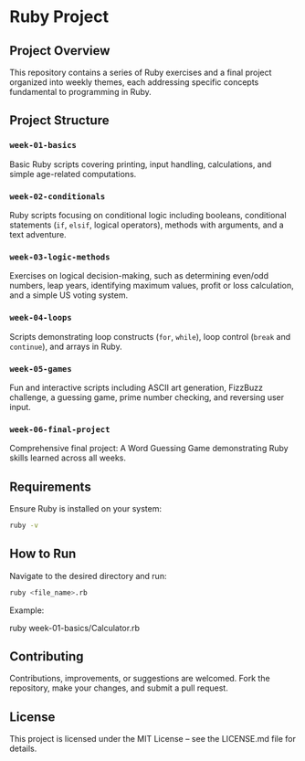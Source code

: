 # Ruby Project

## Project Overview

This repository contains a series of Ruby exercises and a final project organized into weekly themes, each addressing specific concepts fundamental to programming in Ruby.

## Project Structure

### `week-01-basics`
Basic Ruby scripts covering printing, input handling, calculations, and simple age-related computations.

### `week-02-conditionals`
Ruby scripts focusing on conditional logic including booleans, conditional statements (`if`, `elsif`, logical operators), methods with arguments, and a text adventure.

### `week-03-logic-methods`
Exercises on logical decision-making, such as determining even/odd numbers, leap years, identifying maximum values, profit or loss calculation, and a simple US voting system.

### `week-04-loops`
Scripts demonstrating loop constructs (`for`, `while`), loop control (`break` and `continue`), and arrays in Ruby.

### `week-05-games`
Fun and interactive scripts including ASCII art generation, FizzBuzz challenge, a guessing game, prime number checking, and reversing user input.

### `week-06-final-project`
Comprehensive final project: A Word Guessing Game demonstrating Ruby skills learned across all weeks.

## Requirements

Ensure Ruby is installed on your system:

```bash
ruby -v
```

## How to Run

Navigate to the desired directory and run:

```bash
ruby <file_name>.rb
```

Example:

ruby week-01-basics/Calculator.rb
## Contributing

Contributions, improvements, or suggestions are welcomed. Fork the repository, make your changes, and submit a pull request.

## License

This project is licensed under the MIT License – see the LICENSE.md file for details.